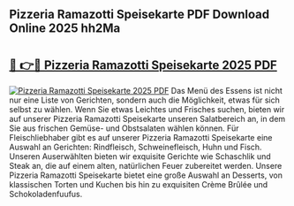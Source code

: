 ## Pizzeria Ramazotti Speisekarte PDF Download Online 2025 hh2Ma

# <h2><a href="http://gc9r8kk.nevu.top/?p=Pizzeria+Ramazotti+Speisekarte">🔗 👉🔴 Pizzeria Ramazotti Speisekarte 2025 PDF</a></h2>

[![Pizzeria Ramazotti Speisekarte 2025 PDF](https://i.imgur.com/dBaPXMq.png)](http://gc9r8kk.nevu.top/?p=Pizzeria+Ramazotti+Speisekarte)
Das Menü des Essens ist nicht nur eine Liste von Gerichten, sondern auch die Möglichkeit, etwas für sich selbst zu wählen. Wenn Sie etwas Leichtes und Frisches suchen, bieten wir auf unserer Pizzeria Ramazotti Speisekarte unseren Salatbereich an, in dem Sie aus frischen Gemüse- und Obstsalaten wählen können. Für Fleischliebhaber gibt es auf unserer Pizzeria Ramazotti Speisekarte eine Auswahl an Gerichten: Rindfleisch, Schweinefleisch, Huhn und Fisch. Unseren Auserwählten bieten wir exquisite Gerichte wie Schaschlik und Steak an, die auf einem alten, natürlichen Feuer zubereitet werden. Unsere Pizzeria Ramazotti Speisekarte bietet eine große Auswahl an Desserts, von klassischen Torten und Kuchen bis hin zu exquisiten Crème Brûlée und Schokoladenfuufus.
